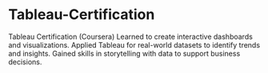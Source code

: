 # Tableau-Certification
Tableau Certification (Coursera)  Learned to create interactive dashboards and visualizations.  Applied Tableau for real-world datasets to identify trends and insights.  Gained skills in storytelling with data to support business decisions.
